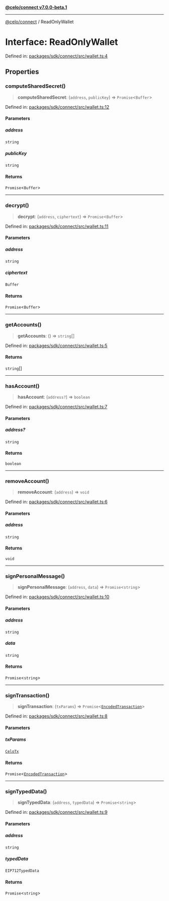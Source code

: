 [**@celo/connect v7.0.0-beta.1**](../README.md)

***

[@celo/connect](../globals.md) / ReadOnlyWallet

# Interface: ReadOnlyWallet

Defined in: [packages/sdk/connect/src/wallet.ts:4](https://github.com/celo-org/developer-tooling/blob/master/packages/sdk/connect/src/wallet.ts#L4)

## Properties

### computeSharedSecret()

> **computeSharedSecret**: (`address`, `publicKey`) => `Promise`\<`Buffer`\>

Defined in: [packages/sdk/connect/src/wallet.ts:12](https://github.com/celo-org/developer-tooling/blob/master/packages/sdk/connect/src/wallet.ts#L12)

#### Parameters

##### address

`string`

##### publicKey

`string`

#### Returns

`Promise`\<`Buffer`\>

***

### decrypt()

> **decrypt**: (`address`, `ciphertext`) => `Promise`\<`Buffer`\>

Defined in: [packages/sdk/connect/src/wallet.ts:11](https://github.com/celo-org/developer-tooling/blob/master/packages/sdk/connect/src/wallet.ts#L11)

#### Parameters

##### address

`string`

##### ciphertext

`Buffer`

#### Returns

`Promise`\<`Buffer`\>

***

### getAccounts()

> **getAccounts**: () => `string`[]

Defined in: [packages/sdk/connect/src/wallet.ts:5](https://github.com/celo-org/developer-tooling/blob/master/packages/sdk/connect/src/wallet.ts#L5)

#### Returns

`string`[]

***

### hasAccount()

> **hasAccount**: (`address?`) => `boolean`

Defined in: [packages/sdk/connect/src/wallet.ts:7](https://github.com/celo-org/developer-tooling/blob/master/packages/sdk/connect/src/wallet.ts#L7)

#### Parameters

##### address?

`string`

#### Returns

`boolean`

***

### removeAccount()

> **removeAccount**: (`address`) => `void`

Defined in: [packages/sdk/connect/src/wallet.ts:6](https://github.com/celo-org/developer-tooling/blob/master/packages/sdk/connect/src/wallet.ts#L6)

#### Parameters

##### address

`string`

#### Returns

`void`

***

### signPersonalMessage()

> **signPersonalMessage**: (`address`, `data`) => `Promise`\<`string`\>

Defined in: [packages/sdk/connect/src/wallet.ts:10](https://github.com/celo-org/developer-tooling/blob/master/packages/sdk/connect/src/wallet.ts#L10)

#### Parameters

##### address

`string`

##### data

`string`

#### Returns

`Promise`\<`string`\>

***

### signTransaction()

> **signTransaction**: (`txParams`) => `Promise`\<[`EncodedTransaction`](EncodedTransaction.md)\>

Defined in: [packages/sdk/connect/src/wallet.ts:8](https://github.com/celo-org/developer-tooling/blob/master/packages/sdk/connect/src/wallet.ts#L8)

#### Parameters

##### txParams

[`CeloTx`](../type-aliases/CeloTx.md)

#### Returns

`Promise`\<[`EncodedTransaction`](EncodedTransaction.md)\>

***

### signTypedData()

> **signTypedData**: (`address`, `typedData`) => `Promise`\<`string`\>

Defined in: [packages/sdk/connect/src/wallet.ts:9](https://github.com/celo-org/developer-tooling/blob/master/packages/sdk/connect/src/wallet.ts#L9)

#### Parameters

##### address

`string`

##### typedData

`EIP712TypedData`

#### Returns

`Promise`\<`string`\>
